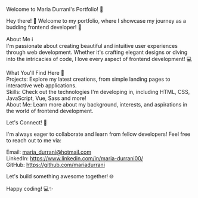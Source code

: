 Welcome to Maria Durrani's Portfolio! 🚀

Hey there! 👋 Welcome to my portfolio, where I showcase my journey as a budding frontend developer! 🌟

About Me ℹ️  
I'm passionate about creating beautiful and intuitive user experiences through web development. Whether it's crafting elegant designs or diving into the intricacies of code, I love every aspect of frontend development! 💻

What You'll Find Here 📂   
Projects: Explore my latest creations, from simple landing pages to interactive web applications.   
Skills: Check out the technologies I'm developing in, including HTML, CSS, JavaScript, Vue, Sass and more!   
About Me: Learn more about my background, interests, and aspirations in the world of frontend development.

Let's Connect! 🤝

I'm always eager to collaborate and learn from fellow developers! Feel free to reach out to me via:

Email: maria_durrani@hotmail.com    
LinkedIn: https://www.linkedin.com/in/maria-durrani00/    
GitHub: https://github.com/mariadurrani

Let's build something awesome together! 🌐

Happy coding! 💻✨
